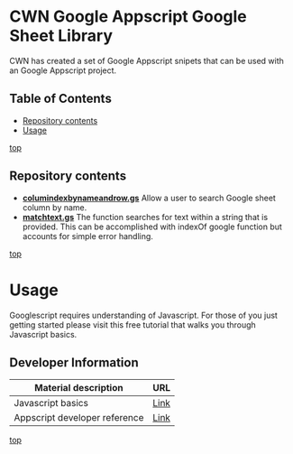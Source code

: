 # <a name="top">CWN Google Appscript Google Sheet Library</a> 

CWN has created a set of Google Appscript snipets that can be used with an Google Appscript project.

## Table of Contents

- [Repository contents](#repository-contents)
- [Usage](#usage)


[top](#top)

## Repository contents
- [**columindexbynameandrow.gs**](https://github.com/cwnit/toolkits/blob/master/collections/googleappscript/google_sheets/columindexbynameandrow.gs) Allow a user to search Google sheet column by name.
- [**matchtext.gs**](https://github.com/cwnit/toolkits/blob/master/collections/googleappscript/google_sheets/matchtext.gs) The function searches for text within a string that is provided.  This can be accomplished with indexOf google function but accounts for simple error handling. 

[top](#top)


# Usage
Googlescript requires understanding of Javascript.  For those of you just getting started please visit this free tutorial that walks you through Javascript basics.

## Developer Information ##
| Material description | URL |
| ---------- | ------------ |
| Javascript basics | [Link](https://www.w3schools.com/js/DEFAULT.asp) |
| Appscript developer reference | [Link](https://developers.google.com/apps-script/reference/) |



[top](#top)
